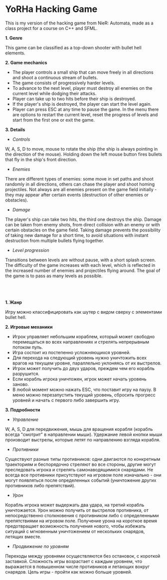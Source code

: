# YoRHa Hacking Game
This is my version of the hacking game from NieR: Automata, made as a class project for a course on C++ and SFML.

**1. Genre**

This game can be classified as a top-down shooter with bullet hell elements.

**2. Game mechanics**
- The player controls a small ship that can move freely in all directions and shoot a continuous stream of bullets.
- The game consists of progressively harder levels.
- To advance to the next level, player must destroy all enemies on the current level while dodging their attacks.
- Player can take up to two hits before their ship is destroyed.
- If the player's ship is destroyed, the player can start the level again.
- Player can press ESC at any time to pause the game. In the menu there are options to restart the current level, reset the progress of levels and start from the first one or exit the game.

**3. Details**

- *Controls*

W, A, S, D to move, mouse to rotate the ship (the ship is always pointing in the direction of the mouse). Holding down the left mouse button fires bullets that fly in the ship's front direction.

- *Enemies*

There are different types of enemies: some move in set paths and shoot randomly in all directions, others can chase the player and shoot homing projectiles. Not always are all enemies present on the game field initially - they may appear after certain events (destruction of other enemies or obstacles).

- *Damage*

The player's ship can take two hits, the third one destroys the ship. Damage can be taken from enemy shots, from direct collision with an enemy or with certain obstacles on the game field. Taking damage prevents the possibility of taking new damage for a short time, to avoid situations with instant destruction from multiple bullets flying together.

- *Level progression*

Transitions between levels are without pause, with a short splash screen. The difficulty of the game increases with each level, which is reflected in the increased number of enemies and projectiles flying around. The goal of the game is to pass as many levels as possible.
<br/><br/><br/><br/><br/>
**1. Жанр**

Игру можно классифицировать как шутер с видом сверху с элементами bullet hell.

**2. Игровые механики**
- Игрок управляет небольшим кораблем, который может свободно перемещаться во всех направлениях и стрелять непрерывным потоком пуль.
- Игра состоит из постепенно усложняющихся уровней.
- Для перехода на следующий уровень нужно уничтожить всех врагов на текущем уровне, параллельно уклоняясь от их выстрелов.
- Игрок может получить до двух ударов, преждем чем его корабль разрушится.
- Если корабль игрока уничтожен, игрок может начать уровень заново.
- В любой момент можно нажать ESC, что поставит игру на паузу. В меню можно перезапустить текущий уровень, сбросить прогресс уровней и начать с первого либо завершить игру.

**3. Подробности**

- *Управление*

W, A, S, D для передвижения, мышь для вращения корабля (корабль всегда "смотрит" в направлении мыши). Удержание левой кнопки мыши производит выстрелы, которые летят по направлению взгляда корабля.

- *Противники*

Существуют разные типы противников: одни двигаются по конкретным траекториям и беспорядочно стреляют во все стороны, другие могут преследовать игрока и стрелять самонаводящимися снарядами. Не всегда все противники присутствуют на игровом поле изначально - они могут появляться после определенных событий (уничтожение других противников либо препятствий).

- *Урон*

Корабль игрока может выдержать два удара, на третий корабль уничтожается. Урон можно получить от выстрелов противника, от непосредственно столкновения с противником либо с определенными препятствиями на игровом поле. Получение урона на короткое время предотвращает возможность получения нового, чтобы избежать ситуаций с мгновенным уничтожением от нескольких снарядов, летящих вместе.

- *Продвижение по уровням*

Переходы между уровнями осуществляются без остановок, с короткой заставкой. Сложность игры возрастает с каждым уровнем, что выражается в повышенном числе противников и летающих вокруг снарядов. Цель игры - пройти как можно больше уровней.
